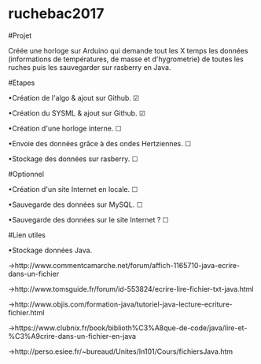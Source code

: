 # ruchebac2017

#Projet
<p> Créée une horloge sur Arduino qui demande tout les X temps les données (informations de températures, de masse et d'hygrometrie) de toutes les ruches puis les sauvegarder sur rasberry en Java. </p>

#Etapes
<p> &#8226;Création de l'algo &#38; ajout sur Github. &#9745; </p>
<p> &#8226;Création du SYSML &#38; ajout sur Github. &#9745; </p>
<p> &#8226;Création d'une horloge interne. &#9744; </p>
<p> &#8226;Envoie des données grâce à des ondes Hertziennes. &#9744; </p>
<p> &#8226;Stockage des données sur rasberry. &#9744; </p>

#Optionnel
<p> &#8226;Création d'un site Internet en locale. &#9744; </p>
<p> &#8226;Sauvegarde des données sur MySQL. &#9744; </p>
<p> &#8226;Sauvegarde des données sur le site Internet ? &#9744; </p>

#Lien utiles
<p> &#8226;Stockage données Java. </p>
<p> &#8594;http://www.commentcamarche.net/forum/affich-1165710-java-ecrire-dans-un-fichier </p>
<p> &#8594;http://www.tomsguide.fr/forum/id-553824/ecrire-lire-fichier-txt-java.html </p>
<p> &#8594;http://www.objis.com/formation-java/tutoriel-java-lecture-ecriture-fichier.html </p>
<p> &#8594;https://www.clubnix.fr/book/biblioth%C3%A8que-de-code/java/lire-et-%C3%A9crire-dans-un-fichier-en-java </p>
<p> &#8594;http://perso.esiee.fr/~bureaud/Unites/In101/Cours/fichiersJava.htm </p>
